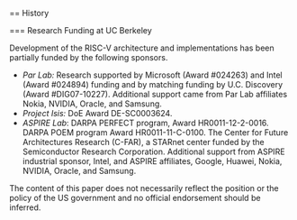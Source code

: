 \== History

\=== Research Funding at UC Berkeley

Development of the RISC-V architecture and implementations has been
partially funded by the following sponsors.

- _Par Lab:_ Research supported by Microsoft (Award #024263) and Intel
  (Award #024894) funding and by matching funding by U.C. Discovery (Award
  \#DIG07-10227). Additional support came from Par Lab affiliates Nokia,
  NVIDIA, Oracle, and Samsung.
- _Project Isis:_ DoE Award DE-SC0003624.
- _ASPIRE Lab_: DARPA PERFECT program, Award HR0011-12-2-0016. DARPA
  POEM program Award HR0011-11-C-0100. The Center for Future Architectures
  Research (C-FAR), a STARnet center funded by the Semiconductor Research
  Corporation. Additional support from ASPIRE industrial sponsor, Intel,
  and ASPIRE affiliates, Google, Huawei, Nokia, NVIDIA, Oracle, and
  Samsung.

The content of this paper does not necessarily reflect the position or
the policy of the US government and no official endorsement should be
inferred.
